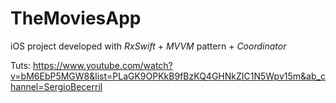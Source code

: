 # TheMoviesApp
iOS project developed with *RxSwift* + *MVVM* pattern + *Coordinator*

Tuts: https://www.youtube.com/watch?v=bM6EbP5MGW8&list=PLaGK9OPKkB9fBzKQ4GHNkZIC1N5Wpv15m&ab_channel=SergioBecerril

